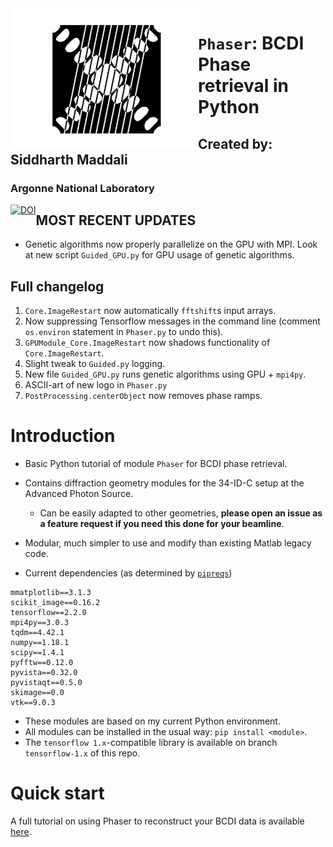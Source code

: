 <img align="left" src="./logo.png" width=300>

# `Phaser`: BCDI Phase retrieval in Python



## Created by: Siddharth Maddali
### Argonne National Laboratory

<a href="https://doi.org/10.5281/zenodo.4305131" style="float: left;"><img src="https://zenodo.org/badge/DOI/10.5281/zenodo.4305131.svg" alt="DOI"></a>


## MOST RECENT UPDATES
   * Genetic algorithms now properly parallelize on the GPU with MPI. 
   Look at new script `Guided_GPU.py` for GPU usage of genetic algorithms. 
   
## Full changelog

   1. `Core.ImageRestart` now automatically `fftshift`s input arrays.
   1. Now suppressing Tensorflow messages in the command line (comment `os.environ` statement in `Phaser.py` to undo this). 
   1. `GPUModule_Core.ImageRestart` now shadows functionality of `Core.ImageRestart`. 
   1. Slight tweak to `Guided.py` logging.
   1. New file `Guided_GPU.py` runs genetic algorithms using GPU + `mpi4py`. 
   1. ASCII-art of new logo in `Phaser.py`
   1. `PostProcessing.centerObject` now removes phase ramps. 

   # Introduction
   - Basic Python tutorial of module `Phaser` for BCDI phase retrieval.

   - Contains diffraction geometry modules for the 34-ID-C setup at the Advanced Photon Source.
       - Can be easily adapted to other geometries, **please open an issue as a feature request if you need this done for your beamline**.

   - Modular, much simpler to use and modify than existing Matlab legacy code.

   - Current dependencies (as  determined by [`pipreqs`](https://github.com/bndr/pipreqs))
   ```
mmatplotlib==3.1.3
scikit_image==0.16.2
tensorflow==2.2.0
mpi4py==3.0.3
tqdm==4.42.1
numpy==1.18.1
scipy==1.4.1
pyfftw==0.12.0
pyvista==0.32.0
pyvistaqt==0.5.0
skimage==0.0
vtk==9.0.3
```
 
- These modules are based on my current Python environment. 
- All modules can be installed in the usual way: `pip install <module>`.
- The `tensorflow 1.x`-compatible library is available on branch `tensorflow-1.x` of this repo.
       

# Quick start

A full tutorial on using Phaser to reconstruct your BCDI data is available [here](https://nbviewer.jupyter.org/github/siddharth-maddali/Phaser/blob/master/basic_tutorial.ipynb).
